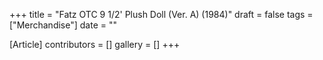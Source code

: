 +++
title = "Fatz OTC 9 1/2' Plush Doll (Ver. A) (1984)"
draft = false
tags = ["Merchandise"]
date = ""

[Article]
contributors = []
gallery = []
+++